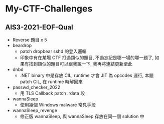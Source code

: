 # My-CTF-Challenges

## AIS3-2021-EOF-Qual
* Reverse 題目 x 5
* beardrop
    * patch dropbear sshd 的登入邏輯
    * 印象中有在某場 CTF 打過類似的題目, 不過忘記是哪一場的哪一題了, 如果有找到類似的題目可以跟我說一下, 我再將連結更新至此
* dnbd
    * .NET binary 中是存放 CIL, runtime 才會 JIT 為 opcodes 運行, 本題 patch CIL, 在 runtime 時解回來
* passwd_checker_2022
    * 用 TLS Callback patch .rdata 段
* wannaSleep
    * 使用幾個 Windows malware 常見手段
* wannaSleep_revenge
    * 修正版 wannaSleep, 與 wannaSleep 存放在同一個 solution 中
